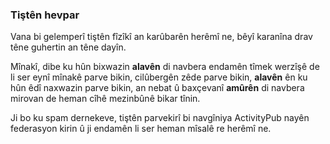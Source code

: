 ### Tiştên hevpar
Vana bi gelemperî tiştên fîzîkî an karûbarên herêmî ne, bêyî karanîna drav têne guhertin an têne dayîn.

Mînakî, dibe ku hûn bixwazin **alavên** di navbera endamên tîmek werzîşê de li ser eynî mînakê parve bikin, cilûbergên zêde parve bikin, **alavên** ên ku hûn êdî naxwazin parve bikin, an nebat û baxçevanî **amûrên** di navbera mirovan de heman cîhê mezinbûnê bikar tînin.

Ji bo ku spam dernekeve, tiştên parvekirî bi navgîniya ActivityPub nayên federasyon kirin û ji endamên li ser heman mîsalê re herêmî ne.
